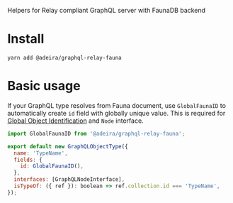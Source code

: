 Helpers for Relay compliant GraphQL server with FaunaDB backend

# Install

```text
yarn add @adeira/graphql-relay-fauna
```

# Basic usage

If your GraphQL type resolves from Fauna document, use `GlobalFaunaID` to automatically create `id` field with globally unique value. This is required for [Global Object Identification](https://relay.dev/docs/en/graphql-server-specification.html#object-identification) and `Node` interface.

```js
import GlobalFaunaID from '@adeira/graphql-relay-fauna';

export default new GraphQLObjectType({
  name: 'TypeName',
  fields: {
    id: GlobalFaunaID(),
  },
  interfaces: [GraphQLNodeInterface],
  isTypeOf: ({ ref }): boolean => ref.collection.id === 'TypeName',
});
```
